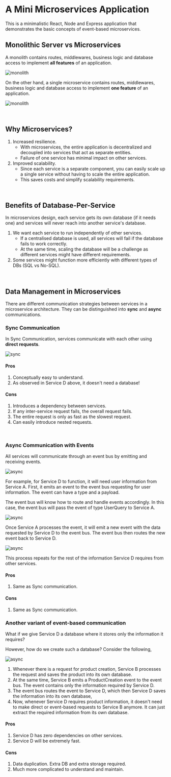 # A Mini Microservices Application

This is a minimalistic React, Node and Express application that demonstrates the basic concepts of event-based microservices.

## Monolithic Server vs Microservices

A monolith contains routes, middlewares, business logic and database access to implement **all features** of an application.

![monolith](./assets/monolith.png)
<br />

On the other hand, a single microservice contains routes, middlewares, business logic and database access to implement **one feature** of an application.

![monolith](./assets/microservices.png)

<br />

## Why Microservices?
1. Increased resilience.
    - With microservices, the entire application is decentralized and decoupled into services that act as separate entities.
    - Failure of one service has minimal impact on other services.
2. Improved scalability.
    - Since each service is a separate component, you can easily scale up a single service without having to scale the entire application.
    - This saves costs and simplify scalability requirements.

<br />

## Benefits of Database-Per-Service

In microservices design, each service gets its own database (if it needs one) and services will never reach into another service's database.

1. We want each service to run independently of other services.
    - If a centralised database is used, all services will fail if the database fails to work correctly.
    - At the same time, scaling the database will be a challenge as different services might have different requirements.
2. Some services might function more efficiently with different types of DBs (SQL vs No-SQL).

<br />

## Data Management in Microservices

There are different communication strategies between services in a microservice architecture. They can be distinguished into **sync** and **async** communications.



### Sync Communication

In Sync Communication, services communicate with each other using **direct requests**.

![sync](./assets/sync-communication.png)
#### Pros
1. Conceptually easy to understand.
2. As observed in Service D above, it doesn't need a database!
#### Cons
1. Introduces a dependency between services.
2. If any inter-service request fails, the overall request fails.
3. The entire request is only as fast as the slowest request.
4. Can easily introduce nested requests.

<br />

### Async Communication with Events
All services will communicate through an event bus by emitting and receiving events.

![async](./assets/async_1.png)

For example, for Service D to function, it will need user information from Service A. First, it emits an event to the event bus requesting for user information. The event can have a type and a payload.

The event bus will know how to route and handle events accordingly. In this case, the event bus will pass the event of type UserQuery to Service A.

![async](./assets/async_2.png)

Once Service A processes the event, it will emit a new event with the data requested by Service D to the event bus. The event bus then routes the new event back to Service D.

![async](./assets/async_3.png)

This process repeats for the rest of the information Service D requires from other services.

#### Pros
1. Same as Sync communication.
#### Cons
1. Same as Sync communication.

### Another variant of event-based communication
What if we give Service D a database where it stores only the information it requires?

However, how do we create such a database? Consider the following,

![async](./assets/async_4.png)

1. Whenever there is a request for product creation, Service B processes the request and saves the product into its own database.
2. At the same time, Service B emits a ProductCreation event to the event bus. The event contains only the information required by Service D.
3. The event bus routes the event to Service D, which then Service D saves the information into its own database,
4. Now, whenever Service D requires product information, it doesn't need to make direct or event-based requests to Service B anymore. It can just extract the required information from its own database.

#### Pros
1. Service D has zero dependencies on other services.
2. Service D will be extremely fast.
#### Cons
1. Data duplication. Extra DB and extra storage required.
2. Much more complicated to understand and maintain.